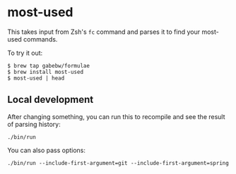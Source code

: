 # most-used

This takes input from Zsh's `fc` command and parses it to find your most-used
commands.

To try it out:

```
$ brew tap gabebw/formulae
$ brew install most-used
$ most-used | head
```

## Local development

After changing something, you can run this to recompile and see the result of
parsing history:

    ./bin/run

You can also pass options:

    ./bin/run --include-first-argument=git --include-first-argument=spring
